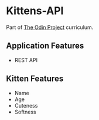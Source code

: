# Kittens-API

Part of [The Odin Project](https://www.theodinproject.com/lessons/kittens-api) curriculum.

## Application Features

* REST API

## Kitten Features

* Name
* Age
* Cuteness
* Softness